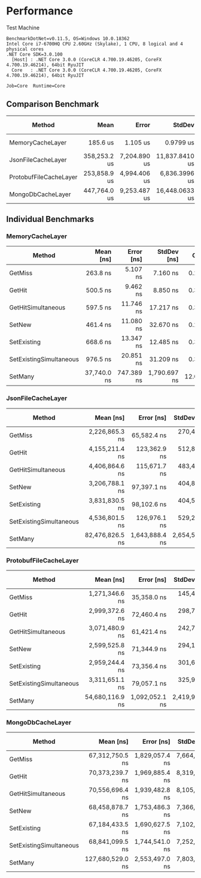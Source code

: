 # Performance

Test Machine

```
BenchmarkDotNet=v0.11.5, OS=Windows 10.0.18362
Intel Core i7-6700HQ CPU 2.60GHz (Skylake), 1 CPU, 8 logical and 4 physical cores
.NET Core SDK=3.0.100
  [Host] : .NET Core 3.0.0 (CoreCLR 4.700.19.46205, CoreFX 4.700.19.46214), 64bit RyuJIT
  Core   : .NET Core 3.0.0 (CoreCLR 4.700.19.46205, CoreFX 4.700.19.46214), 64bit RyuJIT

Job=Core  Runtime=Core
```

## Comparison Benchmark

|                 Method |         Mean |        Error |         StdDev |    Ratio | RatioSD |      Gen 0 | Gen 1 | Gen 2 | Allocated |
|----------------------- |-------------:|-------------:|---------------:|---------:|--------:|-----------:|------:|------:|----------:|
|       MemoryCacheLayer |     185.6 us |     1.105 us |      0.9799 us |     1.00 |    0.00 |    39.3066 |     - |     - | 121.16 KB |
|     JsonFileCacheLayer | 358,253.2 us | 7,204.890 us | 11,837.8410 us | 1,931.25 |   58.01 |  1000.0000 |     - |     - |   37.2 KB |
| ProtobufFileCacheLayer | 253,858.9 us | 4,994.406 us |  6,836.3996 us | 1,367.61 |   45.98 |  1000.0000 |     - |     - |    8.8 KB |
|      MongoDbCacheLayer | 447,764.0 us | 9,253.487 us | 16,448.0633 us | 2,407.72 |   72.36 | 10000.0000 |     - |     - |   59.9 KB |

## Individual Benchmarks

### MemoryCacheLayer

|                  Method |   Mean [ns] | Error [ns] |  StdDev [ns] |   Gen 0 | Gen 1 | Gen 2 | Allocated [B] |
|------------------------ |------------:|-----------:|-------------:|--------:|------:|------:|--------------:|
|                 GetMiss |    263.8 ns |   5.107 ns |     7.160 ns |  0.2499 |     - |     - |         784 B |
|                  GetHit |    500.5 ns |   9.462 ns |     8.850 ns |  0.3052 |     - |     - |         960 B |
|      GetHitSimultaneous |    597.5 ns |  11.746 ns |    17.217 ns |  0.3290 |     - |     - |        1032 B |
|                  SetNew |    461.4 ns |  11.080 ns |    32.670 ns |  0.2828 |     - |     - |         888 B |
|             SetExisting |    668.6 ns |  13.347 ns |    12.485 ns |  0.3386 |     - |     - |        1064 B |
| SetExistingSimultaneous |    976.5 ns |  20.851 ns |    31.209 ns |  0.3948 |     - |     - |        1240 B |
|                 SetMany | 37,740.0 ns | 747.389 ns | 1,790.697 ns | 12.0239 |     - |     - |       37776 B |

### JsonFileCacheLayer

|                  Method |       Mean [ns] |     Error [ns] |    StdDev [ns] |     Median [ns] | Gen 0 | Gen 1 | Gen 2 | Allocated [B] |
|------------------------ |----------------:|---------------:|---------------:|----------------:|------:|------:|------:|--------------:|
|                 GetMiss |  2,226,865.3 ns |    65,582.4 ns |   270,433.4 ns |  2,192,450.0 ns |     - |     - |     - |       28832 B |
|                  GetHit |  4,155,211.4 ns |   123,362.9 ns |   512,822.7 ns |  4,035,100.0 ns |     - |     - |     - |       38464 B |
|      GetHitSimultaneous |  4,406,864.6 ns |   115,671.7 ns |   483,412.9 ns |  4,362,300.0 ns |     - |     - |     - |       46344 B |
|                  SetNew |  3,206,788.1 ns |    97,397.1 ns |   404,882.1 ns |  3,160,800.0 ns |     - |     - |     - |       44064 B |
|             SetExisting |  3,831,830.5 ns |    98,102.6 ns |   404,533.1 ns |  3,806,800.0 ns |     - |     - |     - |       55848 B |
| SetExistingSimultaneous |  4,536,801.5 ns |   126,976.1 ns |   529,251.3 ns |  4,523,300.0 ns |     - |     - |     - |       68152 B |
|                 SetMany | 82,476,826.5 ns | 1,643,888.4 ns | 2,654,573.3 ns | 82,139,100.0 ns |     - |     - |     - |     1511520 B |

### ProtobufFileCacheLayer

|                  Method |       Mean [ns] |     Error [ns] |    StdDev [ns] | Gen 0 | Gen 1 | Gen 2 | Allocated [B] |
|------------------------ |----------------:|---------------:|---------------:|------:|------:|------:|--------------:|
|                 GetMiss |  1,271,346.6 ns |    35,358.0 ns |   145,404.7 ns |     - |     - |     - |        7016 B |
|                  GetHit |  2,999,372.6 ns |    72,460.4 ns |   298,795.4 ns |     - |     - |     - |        9184 B |
|      GetHitSimultaneous |  3,071,480.9 ns |    61,421.4 ns |   242,740.2 ns |     - |     - |     - |        9200 B |
|                  SetNew |  2,599,525.8 ns |    71,344.9 ns |   294,195.5 ns |     - |     - |     - |        9104 B |
|             SetExisting |  2,959,244.4 ns |    73,356.4 ns |   301,667.9 ns |     - |     - |     - |        9168 B |
| SetExistingSimultaneous |  3,311,651.1 ns |    79,057.1 ns |   325,997.4 ns |     - |     - |     - |        9184 B |
|                 SetMany | 54,680,116.9 ns | 1,092,052.1 ns | 2,419,912.0 ns |     - |     - |     - |        8848 B |

### MongoDbCacheLayer

|                  Method |        Mean [ns] |     Error [ns] |    StdDev [ns] |      Median [ns] |     Gen 0 | Gen 1 | Gen 2 | Allocated [B] |
|------------------------ |-----------------:|---------------:|---------------:|-----------------:|----------:|------:|------:|--------------:|
|                 GetMiss |  67,312,750.5 ns | 1,829,057.4 ns | 7,664,143.3 ns |  66,021,250.0 ns |         - |     - |     - |       46112 B |
|                  GetHit |  70,373,239.7 ns | 1,969,885.4 ns | 8,319,108.0 ns |  68,596,900.0 ns |         - |     - |     - |       46128 B |
|      GetHitSimultaneous |  70,556,696.4 ns | 1,939,482.8 ns | 8,105,449.6 ns |  69,205,600.0 ns |         - |     - |     - |       46136 B |
|                  SetNew |  68,458,878.7 ns | 1,753,486.3 ns | 7,366,781.0 ns |  67,103,500.0 ns |         - |     - |     - |       46120 B |
|             SetExisting |  67,184,433.5 ns | 1,690,627.5 ns | 7,102,697.2 ns |  65,954,100.0 ns |         - |     - |     - |       46120 B |
| SetExistingSimultaneous |  68,841,099.5 ns | 1,744,541.0 ns | 7,252,101.9 ns |  68,265,100.0 ns |         - |     - |     - |       46128 B |
|                 SetMany | 127,680,529.0 ns | 2,553,497.0 ns | 7,803,844.4 ns | 125,743,400.0 ns | 2000.0000 |     - |     - |       46160 B |